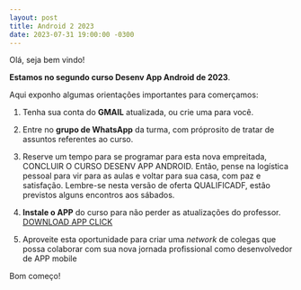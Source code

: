 ```yaml
---
layout: post
title: Android 2 2023
date: 2023-07-31 19:00:00 -0300
---
```

Olá, seja bem vindo!   

**Estamos no segundo curso Desenv App Android de 2023**. 

Aqui exponho algumas orientações importantes para comerçamos:

1. Tenha sua conta do **GMAIL** atualizada, ou crie uma para você.

2. Entre no **grupo de WhatsApp** da turma, com próprosito de tratar de assuntos referentes ao curso.
   
3. Reserve um tempo para se programar para esta nova empreitada, CONCLUIR O CURSO DESENV APP ANDROID. Então, pense na logística pessoal para vir para as aulas e voltar para sua casa, com paz e satisfação. Lembre-se nesta versão de oferta QUALIFICADF, estâo previstos alguns encontros aos sábados.
   
4. **Instale o APP** do curso para não perder as atualizações do professor. [DOWNLOAD APP CLICK](https://github.com/jario/qualificadf.github.io/raw/main/APP_dev_v2-2023.apk)
  
5. Aproveite esta oportunidade para criar uma *network* de colegas que possa colaborar com sua nova jornada profissional como desenvolvedor de APP mobile


Bom começo!
